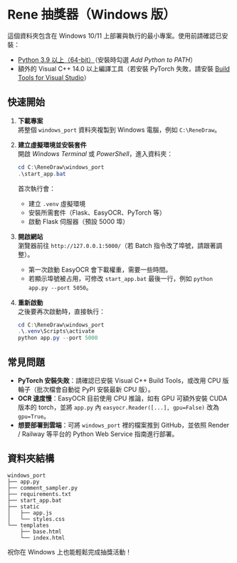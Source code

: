 # Rene 抽獎器（Windows 版）

這個資料夾包含在 Windows 10/11 上部署與執行的最小專案。使用前請確認已安裝：

- [Python 3.9 以上（64-bit）](https://www.python.org/downloads/windows/)（安裝時勾選 *Add Python to PATH*）
- 額外的 Visual C++ 14.0 以上編譯工具（若安裝 PyTorch 失敗，請安裝 [Build Tools for Visual Studio](https://visualstudio.microsoft.com/visual-cpp-build-tools/)）

## 快速開始

1. **下載專案**  
   將整個 `windows_port` 資料夾複製到 Windows 電腦，例如 `C:\ReneDraw`。

2. **建立虛擬環境並安裝套件**  
   開啟 *Windows Terminal* 或 *PowerShell*，進入資料夾：
   ```powershell
   cd C:\ReneDraw\windows_port
   .\start_app.bat
   ```
   首次執行會：
   - 建立 `.venv` 虛擬環境
   - 安裝所需套件（Flask、EasyOCR、PyTorch 等）
   - 啟動 Flask 伺服器（預設 5000 埠）

3. **開啟網站**  
   瀏覽器前往 `http://127.0.0.1:5000/`（若 Batch 指令改了埠號，請跟著調整）。
   - 第一次啟動 EasyOCR 會下載權重，需要一些時間。
   - 若顯示埠號被占用，可修改 `start_app.bat` 最後一行，例如 `python app.py --port 5050`。

4. **重新啟動**  
   之後要再次啟動時，直接執行：
   ```powershell
   cd C:\ReneDraw\windows_port
   .\.venv\Scripts\activate
   python app.py --port 5000
   ```

## 常見問題

- **PyTorch 安裝失敗**：請確認已安裝 Visual C++ Build Tools，或改用 CPU 版輪子（批次檔會自動從 PyPI 安裝最新 CPU 版）。
- **OCR 速度慢**：EasyOCR 目前使用 CPU 推論，如有 GPU 可額外安裝 CUDA 版本的 torch，並將 `app.py` 內 `easyocr.Reader([...], gpu=False)` 改為 `gpu=True`。
- **想要部署到雲端**：可將 `windows_port` 裡的檔案推到 GitHub，並依照 Render / Railway 等平台的 Python Web Service 指南進行部署。

## 資料夾結構

```
windows_port
├── app.py
├── comment_sampler.py
├── requirements.txt
├── start_app.bat
├── static
│   ├── app.js
│   └── styles.css
└── templates
    ├── base.html
    └── index.html
```

祝你在 Windows 上也能輕鬆完成抽獎活動！
